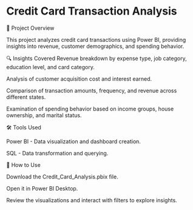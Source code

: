 # Credit Card Transaction Analysis

📌 Project Overview

This project analyzes credit card transactions using Power BI, providing insights into revenue, customer demographics, and spending behavior.

🔍 Insights Covered
Revenue breakdown by expense type, job category, education level, and card category.

Analysis of customer acquisition cost and interest earned.

Comparison of transaction amounts, frequency, and revenue across different states.

Examination of spending behavior based on income groups, house ownership, and marital status.

🛠 Tools Used

Power BI - Data visualization and dashboard creation.

SQL - Data transformation and querying.


🚀 How to Use

Download the Credit_Card_Analysis.pbix file.

Open it in Power BI Desktop.

Review the visualizations and interact with filters to explore insights.

